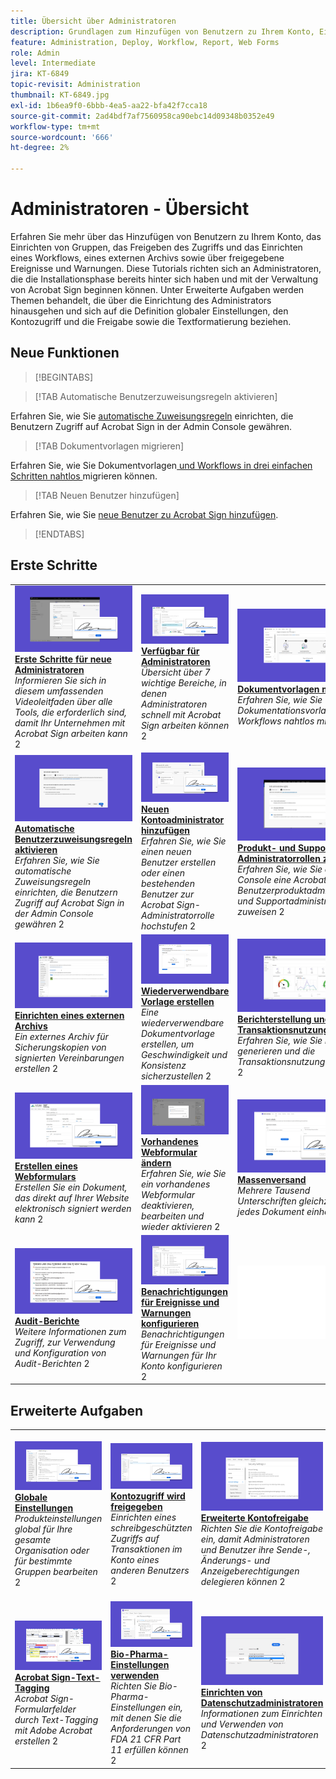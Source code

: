 ```yaml
---
title: Übersicht über Administratoren
description: Grundlagen zum Hinzufügen von Benutzern zu Ihrem Konto, Einrichten von Gruppen, Freigeben des Zugriffs und Einrichten eines Workflows, eines externen Archivs sowie von freigegebenen Ereignissen und Benachrichtigungen
feature: Administration, Deploy, Workflow, Report, Web Forms
role: Admin
level: Intermediate
jira: KT-6849
topic-revisit: Administration
thumbnail: KT-6849.jpg
exl-id: 1b6ea9f0-6bbb-4ea5-aa22-bfa42f7cca18
source-git-commit: 2ad4bdf7af7560958ca90ebc14d09348b0352e49
workflow-type: tm+mt
source-wordcount: '666'
ht-degree: 2%

---
```


# Administratoren - Übersicht

Erfahren Sie mehr über das Hinzufügen von Benutzern zu Ihrem Konto, das Einrichten von Gruppen, das Freigeben des Zugriffs und das Einrichten eines Workflows, eines externen Archivs sowie über freigegebene Ereignisse und Warnungen. Diese Tutorials richten sich an Administratoren, die die Installationsphase bereits hinter sich haben und mit der Verwaltung von Acrobat Sign beginnen können. Unter Erweiterte Aufgaben werden Themen behandelt, die über die Einrichtung des Administrators hinausgehen und sich auf die Definition globaler Einstellungen, den Kontozugriff und die Freigabe sowie die Textformatierung beziehen.

## Neue Funktionen

>[!BEGINTABS]

>[!TAB Automatische Benutzerzuweisungsregeln aktivieren]

Erfahren Sie, wie Sie [automatische Zuweisungsregeln](automatic-assignment-rules.md) einrichten, die Benutzern Zugriff auf Acrobat Sign in der Admin Console gewähren.

>[!TAB Dokumentvorlagen migrieren]

Erfahren Sie, wie Sie Dokumentvorlagen[ und Workflows in drei einfachen Schritten nahtlos ](docusign-templates.md)migrieren können.

>[!TAB Neuen Benutzer hinzufügen]

Erfahren Sie, wie Sie [neue Benutzer zu Acrobat Sign hinzufügen](add-users-to-your-account.md).

>[!ENDTABS]

## Erste Schritte

<table style="table-layout:fixed">
<tr>
  <td>
    <a href="get-started-admin.md">
      <img alt="Erste Schritte für neue Administratoren" src="../assets/get-started-admin.png" />
    </a>
    <div>
    <a href="get-started-admin.md"><strong>Erste Schritte für neue Administratoren</strong></a>
    </div>
    <em>Informieren Sie sich in diesem umfassenden Videoleitfaden über alle Tools, die erforderlich sind, damit Ihr Unternehmen mit Acrobat Sign arbeiten kann</em>
    2<br>
  </td>
  <td>
    <a href="up-and-running-admin.md">
      <img alt="Einstieg in Administratoren" src="../assets/up-and-running.png" />
    </a>
    <div>
    <a href="up-and-running-admin.md"><strong>Verfügbar für Administratoren</strong></a>
    </div>
    <em>Übersicht über 7 wichtige Bereiche, in denen Administratoren schnell mit Acrobat Sign arbeiten können</em>
    2<br>
  </td>
  <td>
    <a href="docusign-templates.md">
      <img alt="Migrieren von DocumentSign-Vorlagen" src="../assets/migrate-templates.png" />
    </a>
    <div>
    <a href="docusign-templates.md"><strong>Dokumentvorlagen migrieren</strong></a>
    </div>
    <em>Erfahren Sie, wie Sie Dokumentationsvorlagen und Workflows nahtlos migrieren</em>
    2<br>
  </td>
  <td>
    <a href="add-users-to-your-account.md">
      <img alt="Neuen Benutzer hinzufügen" src="../assets/add-user.png" />
    </a>
    <div>
    <a href="add-users-to-your-account.md"><strong>Neuen Benutzer hinzufügen</strong></a>
    </div>
    <em>Weitere Informationen zum Hinzufügen neuer Benutzer zu Acrobat Sign</em>
    2<br>
  </td>
</tr>
<tr>
  <td>
    <a href="automatic-assignment-rules.md">
      <img alt="Automatische Benutzerzuweisungsregeln aktivieren" src="../assets/automatic-assignment.png" />
    </a>
    <div>
    <a href="automatic-assignment-rules.md"><strong>Automatische Benutzerzuweisungsregeln aktivieren</strong></a>
    </div>
    <em>Erfahren Sie, wie Sie automatische Zuweisungsregeln einrichten, die Benutzern Zugriff auf Acrobat Sign in der Admin Console gewähren</em>
    2<br>
  </td>
  <td>
    <a href="add-admin.md">
      <img alt="Neuen Kontoadministrator hinzufügen" src="../assets/add-admin.png" />
    </a>
    <div>
    <a href="add-admin.md"><strong>Neuen Kontoadministrator hinzufügen</strong></a>
    </div>
    <em>Erfahren Sie, wie Sie einen neuen Benutzer erstellen oder einen bestehenden Benutzer zur Acrobat Sign-Administratorrolle hochstufen</em>
    2<br>
  </td>
    <td>
      <a href="promote-admin.md">
        <img alt="Produkt- und Support-Administratorrollen zuweisen" src="../assets/assign-product.png" />
      </a>
      <div>
      <a href="promote-admin.md"><strong>Produkt- und Support-Administratorrollen zuweisen</strong></a>
      </div>
      <em>Erfahren Sie, wie Sie der Admin Console eine Acrobat Sign-Benutzerproduktadministrator- und Supportadministratorrolle zuweisen</em>
      2<br>
    </td>
    <td>
      <a href="create-and-manage-groups.md">
        <img alt="Erstellen und Verwalten von Gruppen" src="../assets/groups.png" />
      </a>
      <div>
      <a href="create-and-manage-groups.md"><strong>Erstellen und Verwalten von Gruppen</strong></a>
      </div>
      <em>Gruppen erstellen, Benutzer zu Gruppen hinzufügen und Gruppeneinstellungen bearbeiten</em>
      2<br>
    </td>
</tr>
<tr>
 <td>
      <a href="set-up-your-external-archive.md">
        <img alt="Einrichten eines externen Archivs" src="../assets/external-archive.png" />
      </a>
      <div>
      <a href="set-up-your-external-archive.md"><strong>Einrichten eines externen Archivs</strong></a>
      </div>
      <em>Ein externes Archiv für Sicherungskopien von signierten Vereinbarungen erstellen</em>
      2<br>
    </td>
  <td>
    <a href="../sign-advanced-users/create-a-template.md">
      <img alt="Wiederverwendbare Vorlage erstellen" src="../assets/create-template.png" />
    </a>
    <div>
    <a href="../sign-advanced-users/create-a-template.md"><strong>Wiederverwendbare Vorlage erstellen</strong></a>
    </div>
    <em>Eine wiederverwendbare Dokumentvorlage erstellen, um Geschwindigkeit und Konsistenz sicherzustellen</em>
    2<br>
  </td>
  <td>
    <a href="../sign-advanced-users/creating-a-report.md">
      <img alt="Berichterstellung und Transaktionsnutzung" src="../assets/reporting.png" />
    </a>
    <div>
    <a href="../sign-advanced-users/creating-a-report.md"><strong>Berichterstellung und Transaktionsnutzung</strong></a>
    </div>
    <em>Erfahren Sie, wie Sie Berichte generieren und die Transaktionsnutzung verfolgen</em>
    2<br>
  </td>
  <td>
    <a href="report-options.md">
      <img alt="Berichtsoptionen für Benutzer" src="../assets/report-options.png" />
    </a>
    <div>
    <a href="report-options.md"><strong>Berichtsoptionen für Benutzer</strong></a>
    </div>
    <em>Informationen zum Einrichten von Berichtsoptionen für Benutzer</em>
    2<br>
  </td>
</tr>  
<tr>
   <td>
    <a href="../sign-advanced-users/webform.md">
      <img alt="Erstellen eines Webformulars" src="../assets/web-form.png" />
    </a>
    <div>
    <a href="../sign-advanced-users/webform.md"><strong>Erstellen eines Webformulars</strong></a>
    </div>
    <em>Erstellen Sie ein Dokument, das direkt auf Ihrer Website elektronisch signiert werden kann</em>
    2<br>
  </td>
  <td>
    <a href="../sign-advanced-users/modify-webform.md">
      <img alt="Vorhandenes Webformular ändern" src="../assets/modify-web-form.png" />
    </a>
    <div>
    <a href="../sign-advanced-users/modify-webform.md"><strong>Vorhandenes Webformular ändern</strong></a>
    </div>
    <em>Erfahren Sie, wie Sie ein vorhandenes Webformular deaktivieren, bearbeiten und wieder aktivieren</em>
    2<br>
  </td>
  <td>
    <a href="../sign-advanced-users/megasign.md">
      <img alt="Massenversand" src="../assets/send-in-bulk.png" />
    </a>
    <div>
    <a href="../sign-advanced-users/megasign.md"><strong>Massenversand</strong></a>
    </div>
    <em>Mehrere Tausend Unterschriften gleichzeitig für jedes Dokument einholen</em>
    2<br>
  </td>
  <td>
    <a href="building-a-custom-workflow.md">
      <img alt="Einrichten eines Workflows" src="../assets/workflow.png" />
    </a>
    <div>
    <a href="building-a-custom-workflow.md"><strong>Einrichten eines Workflows</strong></a>
    </div>
    <em>Automatisieren von Dokumenten-Workflows, um elektronische Signaturen und Daten schnell zu erhalten</em>
    2<br>
  </td>
</tr>
<tr>
     <td>
    <a href="audit-reports.md">
      <img alt="Audit-Berichte" src="../assets/audit-report.png" />
    </a>
    <div>
    <a href="audit-reports.md"><strong>Audit-Berichte</strong></a>
    </div>
    <em>Weitere Informationen zum Zugriff, zur Verwendung und Konfiguration von Audit-Berichten</em>
    2<br>
    </td>
    <td>
      <a href="set-up-shared-events-and-alert.md">
        <img alt="Einrichten von freigegebenen Ereignissen und Warnungen" src="../assets/notifications.png" />
      </a>
      <div>
      <a href="set-up-shared-events-and-alert.md"><strong>Benachrichtigungen für Ereignisse und Warnungen konfigurieren</strong></a>
      </div>
      <em>Benachrichtigungen für Ereignisse und Warnungen für Ihr Konto konfigurieren</em>
      2<br>
    </td>
    <td>
      <img alt="Spacer" src="../assets/Whitespacer.png" />
      <div>
      <br>
    </td>
    <td>
      <img alt="Spacer" src="../assets/Whitespacer.png" />
      <div>
      <br>
    </td>
</tr>    
</table>

## Erweiterte Aufgaben

<table style="table-layout:fixed">
<tr>
  <td>
    <a href="learn-about-global-settings.md">
      <img alt="Globale Einstellungen" src="../assets/global-settings.png">
    </a>
    <div>
    <a href="learn-about-global-settings.md"><strong>Globale Einstellungen</strong></a>
    </div>
    <em>Produkteinstellungen global für Ihre gesamte Organisation oder für bestimmte Gruppen bearbeiten</em>
    2<br>
  </td>
  <td>
    <a href="share-account-access.md">
      <img alt="Kontozugriff freigeben" src="../assets/sharing.png" />
    </a>  
    <div>
    <a href="share-account-access.md"><strong>Kontozugriff wird freigegeben</strong></a>
    </div>
    <em>Einrichten eines schreibgeschützten Zugriffs auf Transaktionen im Konto eines anderen Benutzers</em>
    2<br>
  </td>
  <td>
    <a href="advanced-account-sharing.md">
      <img alt="Erweiterte Kontofreigabe" src="../assets/advanced-sharing.png" />
    </a>
    <div>
    <a href="advanced-account-sharing.md"><strong>Erweiterte Kontofreigabe</strong></a>
    </div>
    <em>Richten Sie die Kontofreigabe ein, damit Administratoren und Benutzer ihre Sende-, Änderungs- und Anzeigeberechtigungen delegieren können</em>
    2<br>
  </td>
  <td>
    <a href="bulk-download-tool.md">
      <img alt="Massen-Download-Tool" src="../assets/bulk-download.png" />
    </a>
    <div>
    <a href="bulk-download-tool.md"><strong>Massen-Download-Tool</strong></a>
    </div>
    <em>Erfahren Sie, wie Sie mit dem Massen-Download-Tool schnell alle Ihre signierten Vereinbarungen herunterladen</em>
    2<br>
  </td> 
</tr>
<tr>
   <td>
     <a href="../sign-advanced-users/adobe-sign-text-tagging.md">
      <img alt="Acrobat Sign Text-Tagging" src="../assets/tagging.png" />
    </a>
    <div>
    <a href="../sign-advanced-users/adobe-sign-text-tagging.md"><strong>Acrobat Sign-Text-Tagging</strong></a>
    <div>
    <em>Acrobat Sign-Formularfelder durch Text-Tagging mit Adobe Acrobat erstellen</em>
    2<br>
  </td>
  <td>
    <a href="use-bio-pharma-settings.md">
      <img alt="Verwenden von Bio-Pharma-Einstellungen" src="../assets/bio-settings.png" />
    </a>
    <div>
    <a href="use-bio-pharma-settings.md"><strong>Bio-Pharma-Einstellungen verwenden</strong></a>
    </div>
    <em>Richten Sie Bio-Pharma-Einstellungen ein, mit denen Sie die Anforderungen von FDA 21 CFR Part 11 erfüllen können</em>
    2<br>
  </td>
  <td>
    <a href="privacy.md">
      <img alt="So richten Sie den Datenschutzadministrator ein" src="../assets/privacy-admin.png" />
    </a>
    <div>
    <a href="privacy.md"><strong>Einrichten von Datenschutzadministratoren</strong></a>
    </div>
    <em>Informationen zum Einrichten und Verwenden von Datenschutzadministratoren</em>
    2<br>
  </td>
  <td>
    <img alt="Spacer" src="../assets/Grayspacer.png" />
    <div>
    <br>
  </td>
</tr>
</table>
